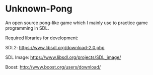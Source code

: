 # Unknown-Pong
An open source pong-like game which I mainly use to practice game programming in SDL.

Required libraries for development:

SDL2: https://www.libsdl.org/download-2.0.php

SDL Image: https://www.libsdl.org/projects/SDL_image/

Boost: http://www.boost.org/users/download/
